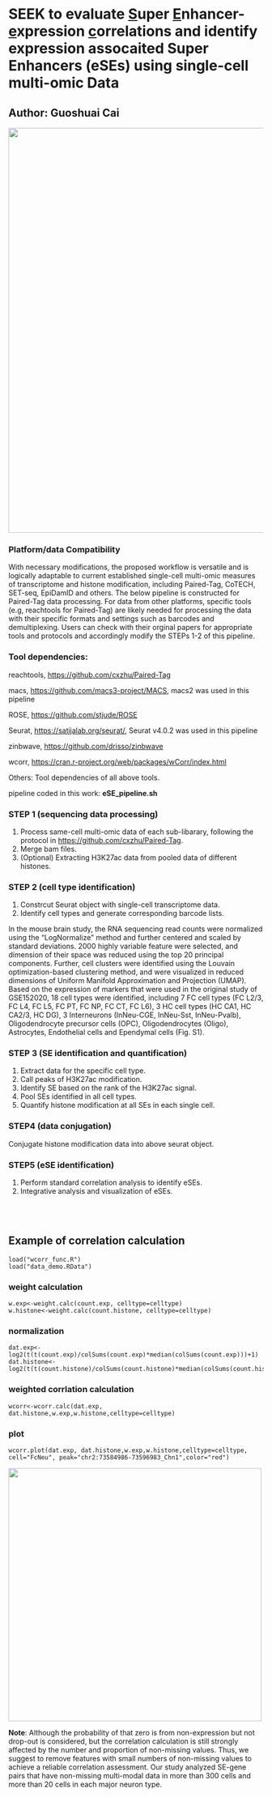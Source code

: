 # SEEK to evaluate <ins>S</ins>uper <ins>E</ins>nhancer-<ins>e</ins>xpression <ins>c</ins>orrelations and identify expression assocaited Super Enhancers (eSEs) using single-cell multi-omic Data

## Author: Guoshuai Cai

<img src="https://github.com/GuoshuaiCai/SEEK/blob/main/workflow.png" width="800" height="800">

### Platform/data Compatibility
With necessary modifications, the proposed workflow is versatile and is logically adaptable to current established single-cell multi-omic measures of transcriptome and histone modification, including Paired-Tag,  CoTECH, SET-seq, EpiDamID and others. The below pipeline is constructed for Paired-Tag data processing. For data from other platforms, specific tools (e.g, reachtools for Paired-Tag) are likely needed for processing the data with their specific formats and settings such as barcodes and demultiplexing. Users can check with their orginal papers for appropriate tools and protocols and accordingly modify the STEPs 1-2 of this pipeline.

### Tool dependencies:

reachtools, https://github.com/cxzhu/Paired-Tag

macs, https://github.com/macs3-project/MACS, macs2 was used in this pipeline

ROSE, https://github.com/stjude/ROSE

Seurat, https://satijalab.org/seurat/, Seurat v4.0.2 was used in this pipeline

zinbwave, https://github.com/drisso/zinbwave

wcorr, https://cran.r-project.org/web/packages/wCorr/index.html

Others: Tool dependencies of all above tools.

pipeline coded in this work: **eSE_pipeline.sh**

### STEP 1 (sequencing data processing)
1. Process same-cell multi-omic data of each sub-libarary, following the protocol in https://github.com/cxzhu/Paired-Tag.
2. Merge bam files.
3. (Optional) Extracting H3K27ac data from pooled data of different histones.

### STEP 2 (cell type identification)
1. Constrcut Seurat object with single-cell transcriptome data.
2. Identify cell types and generate corresponding barcode lists.

In the mouse brain study, the RNA sequencing read counts were normalized using the “LogNormalize” method and further centered and scaled by standard deviations. 2000 highly variable feature were selected, and dimension of their space was reduced using the top 20 principal components. Further, cell clusters were identified using the Louvain optimization-based clustering method, and were visualized in reduced dimensions of Uniform Manifold Approximation and Projection (UMAP). Based on the expression of markers that were used in the original study of GSE152020, 18 cell types were identified, including 7 FC cell types (FC L2/3, FC L4, FC L5, FC PT, FC NP, FC CT, FC L6), 3 HC cell types (HC CA1, HC CA2/3, HC DG), 3 Interneurons (InNeu-CGE, InNeu-Sst, InNeu-Pvalb), Oligodendrocyte precursor cells (OPC), Oligodendrocytes (Oligo), Astrocytes, Endothelial cells and Ependymal cells (Fig. S1).

### STEP 3 (SE identification and quantification)
1. Extract data for the specific cell type.
2. Call peaks of H3K27ac modification.
3. Identify SE based on the rank of the H3K27ac signal.
4. Pool SEs identified in all cell types.
5. Quantify histone modification at all SEs in each single cell.

### STEP4 (data conjugation)
Conjugate histone modification data into above seurat object.

### STEP5 (eSE identification)
1. Perform standard correlation analysis to identify eSEs.
2. Integrative analysis and visualization of eSEs.

<br><br>
## Example of correlation calculation
```{r}
load("wcorr_func.R")
load("data_demo.RData")
```

### weight calculation
```{r}
w.exp<-weight.calc(count.exp, celltype=celltype)
w.histone<-weight.calc(count.histone, celltype=celltype)
```

### normalization
```{r}
dat.exp<-log2(t(t(count.exp)/colSums(count.exp)*median(colSums(count.exp)))+1)
dat.histone<-log2(t(t(count.histone)/colSums(count.histone)*median(colSums(count.histone)))+1)
```

### weighted corrlation calculation
```{r}
wcorr<-wcorr.calc(dat.exp, dat.histone,w.exp,w.histone,celltype=celltype)
```

### plot
```{r}
wcorr.plot(dat.exp, dat.histone,w.exp,w.histone,celltype=celltype, cell="FcNeu", peak="chr2:73584986-73596983_Chn1",color="red")
```
<img src="https://github.com/GuoshuaiCai/SEEK/blob/main/plot_demo.png" width="500" height="500">

**Note**: Although the probability of that zero is from non-expression but not drop-out is considered, but the correlation calculation is still strongly affected by the number and proportion of non-missing values. Thus, we suggest to remove features with small numbers of non-missing values to achieve a reliable correlation assessment. Our study analyzed SE-gene pairs that have non-missing multi-modal data in more than 300 cells and more than 20 cells in each major neuron type.

